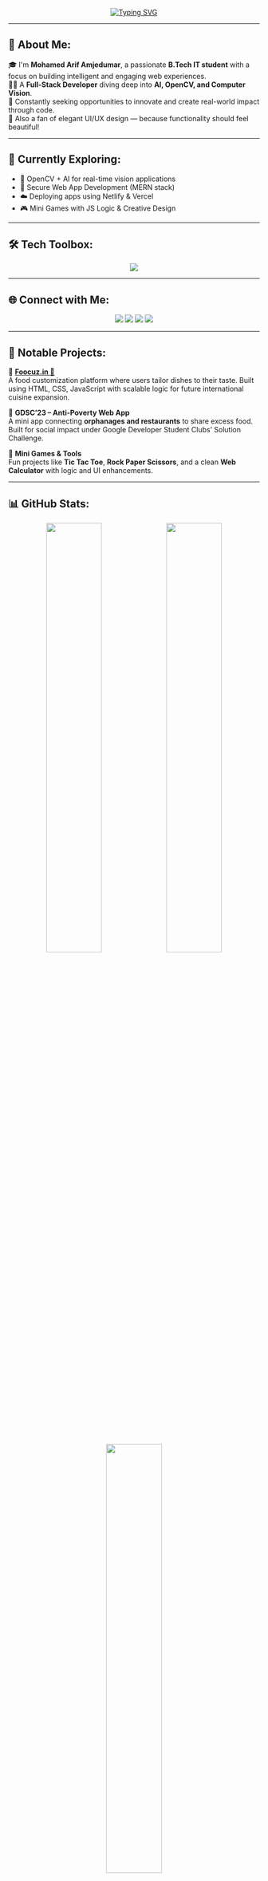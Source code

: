 <!-- Banner with typing effect -->
<p align="center">
  <a href="https://github.com/Mohamed-Arif-A">
    <img src="https://readme-typing-svg.herokuapp.com?font=Fira+Code&size=22&pause=1000&center=true&vCenter=true&width=1000&lines=Hey%2C+I'm+Mohamed+Arif+Amjedumar!+%F0%9F%91%8B;Full+Stack+Web+Developer+%F0%9F%92%BB+%7C+AI+Explorer+%F0%9F%A7%A0;Passionate+about+OpenCV+%2B+Computer+Vision+%F0%9F%96%A5%EF%B8%8F;Creating+Smart+Solutions+with+Design+%26+Code+%F0%9F%A7%91%E2%80%8D%F0%9F%92%BB;Let's+Build+Something+Great+Together+%E2%9C%A8" alt="Typing SVG" />
  </a>

---

## 🚀 About Me:
🎓 I'm **Mohamed Arif Amjedumar**, a passionate **B.Tech IT student** with a focus on building intelligent and engaging web experiences.  
👨‍💻 A **Full-Stack Developer** diving deep into **AI, OpenCV, and Computer Vision**.  
🎯 Constantly seeking opportunities to innovate and create real-world impact through code.  
🎨 Also a fan of elegant UI/UX design — because functionality should feel beautiful!

---

## 🧠 Currently Exploring:
- 🤖 OpenCV + AI for real-time vision applications  
- 🔐 Secure Web App Development (MERN stack)  
- ☁️ Deploying apps using Netlify & Vercel  
- 🎮 Mini Games with JS Logic & Creative Design  

---

## 🛠️ Tech Toolbox:
<p align="center">
  <img src="https://skillicons.dev/icons?i=html,css,js,java,nodejs,mongodb,react,figma,git,github,vscode,netlify&theme=light" />
</p>

---

## 🌐 Connect with Me:
<p align="center">
  <a href="https://www.linkedin.com/in/mohamed-arif-amjedumar" target="_blank"><img src="https://img.shields.io/badge/-LinkedIn-0077B5?style=for-the-badge&logo=linkedin&logoColor=white"/></a>
  <a href="mailto:mohamedarif.work@gmail.com"><img src="https://img.shields.io/badge/-Gmail-D14836?style=for-the-badge&logo=gmail&logoColor=white"/></a>
  <a href="https://github.com/Mohamed-Arif-A" target="_blank"><img src="https://img.shields.io/badge/-GitHub-181717?style=for-the-badge&logo=github&logoColor=white"/></a>
  <a href="https://foocuz.in" target="_blank"><img src="https://img.shields.io/badge/My_Project-Foocuz.in-orange?style=for-the-badge&logo=firefox&logoColor=white"/></a>
</p>

---

## 📂 Notable Projects:
🔹 **[Foocuz.in 🍔](file:///C:/Users/ASUS/OneDrive/Desktop/Food%20Project/FOOCUZ/Home.html)**  
A food customization platform where users tailor dishes to their taste. Built using HTML, CSS, JavaScript with scalable logic for future international cuisine expansion.

🔹 **GDSC’23 – Anti-Poverty Web App**  
A mini app connecting **orphanages and restaurants** to share excess food. Built for social impact under Google Developer Student Clubs’ Solution Challenge.

🔹 **Mini Games & Tools**  
Fun projects like **Tic Tac Toe**, **Rock Paper Scissors**, and a clean **Web Calculator** with logic and UI enhancements.

---

## 📊 GitHub Stats:
<p align="center">
  <img src="https://github-readme-stats.vercel.app/api?username=Mohamed-Arif-A&show_icons=true&theme=radical&hide_border=false" width="47%" />
  <img src="https://github-readme-streak-stats.herokuapp.com/?user=Mohamed-Arif-A&theme=radical&hide_border=false" width="47%" />
</p>
<p align="center">
  <img src="https://github-readme-stats.vercel.app/api/top-langs/?username=Mohamed-Arif-A&layout=compact&theme=radical&hide_border=false" width="47%" />
</p>

---

## 🏆 GitHub Trophies:
<p align="center">
  <img src="https://github-profile-trophy.vercel.app/?username=Mohamed-Arif-A&theme=gruvbox&no-frame=false&margin-w=10" />
</p>

---

## ⚡ Fun Facts:
- 🧠 I never stop learning — even when debugging at 2 AM.  
- 🎮 I bring logic into games, and creativity into code.  
- 🪄 I believe UI without UX is like a joke without a punchline.  
- ✈️ Dreaming of a tech startup that blends AI with empathy.

---

<p align="center">
  <img src="https://komarev.com/ghpvc/?username=Mohamed-Arif-A&label=Profile+Views&color=brightgreen&style=flat-square" />
</p>

<!-- Built with ❤️ by Mohamed Arif Amjedumar -->
